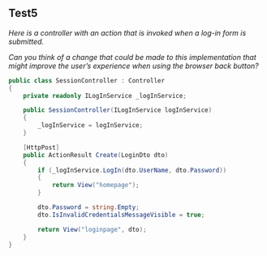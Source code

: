 ## Test5

*Here is a controller with an action that is invoked when a log-in form is submitted.*

*Can you think of a change that could be made to this implementation that might improve the user’s experience when using the browser back button?*

```C#
public class SessionController : Controller
{
    private readonly ILogInService _logInService;

	public SessionController(ILogInService logInService)
	{
		_logInService = logInService;
	}

	[HttpPost]
	public ActionResult Create(LoginDto dto)
	{
		if (_logInService.LogIn(dto.UserName, dto.Password))
		{
			return View("homepage");
		}

		dto.Password = string.Empty;
		dto.IsInvalidCredentialsMessageVisible = true;		

		return View("loginpage", dto);
	}
}
```
